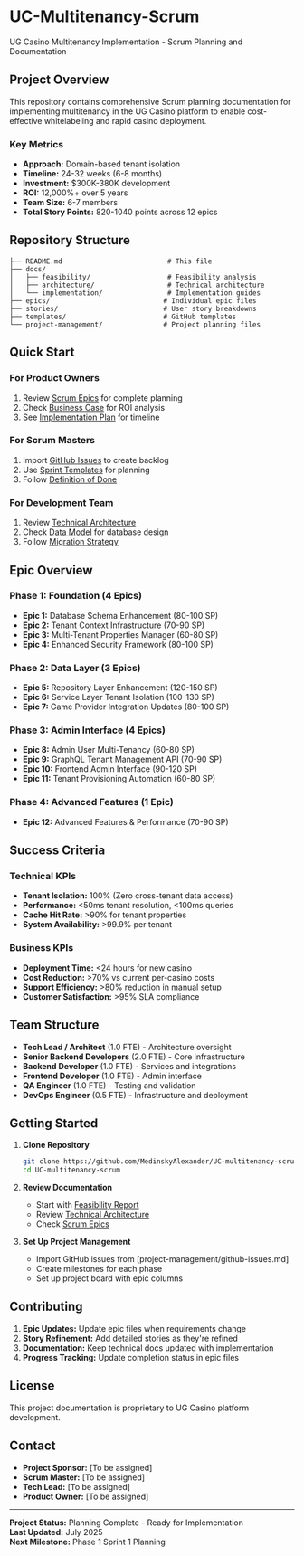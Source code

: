 # UC-Multitenancy-Scrum

UG Casino Multitenancy Implementation - Scrum Planning and Documentation

## Project Overview

This repository contains comprehensive Scrum planning documentation for implementing multitenancy in the UG Casino platform to enable cost-effective whitelabeling and rapid casino deployment.

### Key Metrics
- **Approach:** Domain-based tenant isolation
- **Timeline:** 24-32 weeks (6-8 months)
- **Investment:** $300K-380K development
- **ROI:** 12,000%+ over 5 years
- **Team Size:** 6-7 members
- **Total Story Points:** 820-1040 points across 12 epics

## Repository Structure

```
├── README.md                          # This file
├── docs/
│   ├── feasibility/                   # Feasibility analysis
│   ├── architecture/                  # Technical architecture
│   └── implementation/                # Implementation guides
├── epics/                            # Individual epic files
├── stories/                          # User story breakdowns
├── templates/                        # GitHub templates
└── project-management/               # Project planning files
```

## Quick Start

### For Product Owners
1. Review [Scrum Epics](epics/scrum-epics.md) for complete planning
2. Check [Business Case](docs/feasibility/business-case.md) for ROI analysis
3. See [Implementation Plan](docs/implementation/implementation-plan.md) for timeline

### For Scrum Masters
1. Import [GitHub Issues](project-management/github-issues.md) to create backlog
2. Use [Sprint Templates](templates/sprint-template.md) for planning
3. Follow [Definition of Done](project-management/definition-of-done.md)

### For Development Team
1. Review [Technical Architecture](docs/architecture/technical-architecture.md)
2. Check [Data Model](docs/architecture/data-model.md) for database design
3. Follow [Migration Strategy](docs/implementation/migration-strategy.md)

## Epic Overview

### Phase 1: Foundation (4 Epics)
- **Epic 1:** Database Schema Enhancement (80-100 SP)
- **Epic 2:** Tenant Context Infrastructure (70-90 SP)
- **Epic 3:** Multi-Tenant Properties Manager (60-80 SP)
- **Epic 4:** Enhanced Security Framework (80-100 SP)

### Phase 2: Data Layer (3 Epics)
- **Epic 5:** Repository Layer Enhancement (120-150 SP)
- **Epic 6:** Service Layer Tenant Isolation (100-130 SP)
- **Epic 7:** Game Provider Integration Updates (80-100 SP)

### Phase 3: Admin Interface (4 Epics)
- **Epic 8:** Admin User Multi-Tenancy (60-80 SP)
- **Epic 9:** GraphQL Tenant Management API (70-90 SP)
- **Epic 10:** Frontend Admin Interface (90-120 SP)
- **Epic 11:** Tenant Provisioning Automation (60-80 SP)

### Phase 4: Advanced Features (1 Epic)
- **Epic 12:** Advanced Features & Performance (70-90 SP)

## Success Criteria

### Technical KPIs
- **Tenant Isolation:** 100% (Zero cross-tenant data access)
- **Performance:** <50ms tenant resolution, <100ms queries
- **Cache Hit Rate:** >90% for tenant properties
- **System Availability:** >99.9% per tenant

### Business KPIs
- **Deployment Time:** <24 hours for new casino
- **Cost Reduction:** >70% vs current per-casino costs
- **Support Efficiency:** >80% reduction in manual setup
- **Customer Satisfaction:** >95% SLA compliance

## Team Structure

- **Tech Lead / Architect** (1.0 FTE) - Architecture oversight
- **Senior Backend Developers** (2.0 FTE) - Core infrastructure
- **Backend Developer** (1.0 FTE) - Services and integrations
- **Frontend Developer** (1.0 FTE) - Admin interface
- **QA Engineer** (1.0 FTE) - Testing and validation
- **DevOps Engineer** (0.5 FTE) - Infrastructure and deployment

## Getting Started

1. **Clone Repository**
   ```bash
   git clone https://github.com/MedinskyAlexander/UC-multitenancy-scrum.git
   cd UC-multitenancy-scrum
   ```

2. **Review Documentation**
   - Start with [Feasibility Report](docs/feasibility/multitenancy-feasibility-report.md)
   - Review [Technical Architecture](docs/architecture/technical-architecture.md)
   - Check [Scrum Epics](epics/scrum-epics.md)

3. **Set Up Project Management**
   - Import GitHub issues from [project-management/github-issues.md]
   - Create milestones for each phase
   - Set up project board with epic columns

## Contributing

1. **Epic Updates:** Update epic files when requirements change
2. **Story Refinement:** Add detailed stories as they're refined
3. **Documentation:** Keep technical docs updated with implementation
4. **Progress Tracking:** Update completion status in epic files

## License

This project documentation is proprietary to UG Casino platform development.

## Contact

- **Project Sponsor:** [To be assigned]
- **Scrum Master:** [To be assigned]  
- **Tech Lead:** [To be assigned]
- **Product Owner:** [To be assigned]

---

**Project Status:** Planning Complete - Ready for Implementation  
**Last Updated:** July 2025  
**Next Milestone:** Phase 1 Sprint 1 Planning